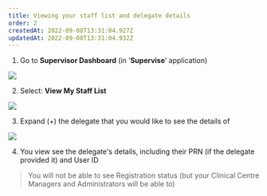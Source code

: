 ```yaml
---
title: Viewing your staff list and delegate details
order: 2
createdAt: 2022-09-08T13:31:04.927Z
updatedAt: 2022-09-08T13:31:04.932Z
---
```

1. Go to **Supervisor Dashboard** (in ‘**Supervise**’ application) ​

![](/img/em-3-07-Viewing.jpg)

2. Select: **View My Staff List​**

![](/img/em-3-08-Viewing.jpg)

3. Expand (+) the delegate that you would like to see the details of​

![](/img/em-3-09-Viewing.jpg)

4. You view see the delegate's details, including their PRN (if the delegate provided it) and User ID

> You will not be able to see Registration status (but your Clinical Centre Managers and Administrators will be able to) ​